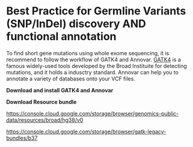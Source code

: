# Best Practice for Germline Variants (SNP/InDel) discovery AND functional annotation
To find short gene mutations using whole exome sequencing, it is recommend to follow the workflow of GATK4 and Annovar. [GATK4](https://gatk.broadinstitute.org/hc/en-us) is a famous widely-used tools developed by the Broad Instituite for detecting mutations, and it holds a indusctry standard. Annovar can help you to annotate a variety of databases onto your VCF files. 

**Download and install GATK4 and Annovar**

**Download Resource bundle**

https://console.cloud.google.com/storage/browser/genomics-public-data/resources/broad/hg38/v0

https://console.cloud.google.com/storage/browser/gatk-legacy-bundles/b37
